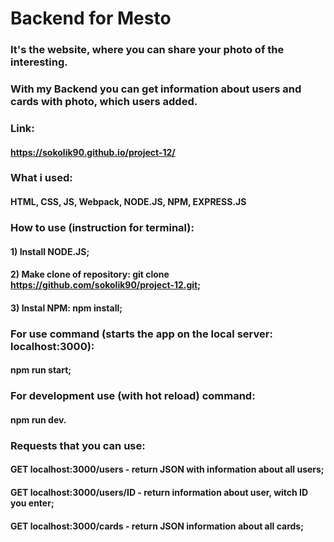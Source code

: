 # Backend for Mesto
### It's the website, where you can share your photo of the interesting.
### With my Backend you can get information about users and cards with photo, which users added.
### Link:
#### https://sokolik90.github.io/project-12/
### What i used:
#### HTML, CSS, JS, Webpack, NODE.JS, NPM, EXPRESS.JS
### How to use (instruction for terminal):
#### 1) Install NODE.JS;
#### 2) Make clone of repository: git clone https://github.com/sokolik90/project-12.git;
#### 3) Instal NPM: npm install;

### For use command (starts the app on the local server: localhost:3000): 
#### npm run start;

### For development use (with hot reload) command:
#### npm run dev.

### Requests that you can use:
#### GET localhost:3000/users - return JSON with information about all users;
#### GET localhost:3000/users/ID - return information about user, witch ID you enter;
#### GET localhost:3000/cards - return JSON information about all cards;
